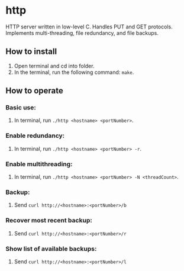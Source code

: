# http
HTTP server written in low-level C. Handles PUT and GET protocols. Implements multi-threading, file redundancy, and file backups.

## How to install
1. Open terminal and cd into folder.
2. In the terminal, run the following command: `make`.

## How to operate
### Basic use:
1. In terminal, run `./http <hostname> <portNumber>`.

### Enable redundancy:
1. In terminal, run `./http <hostname> <portNumber> -r`.

### Enable multithreading:
1. In terminal, run `./http <hostname> <portNumber> -N <threadCount>`.

### Backup:
1. Send `curl http://<hostname>:<portNumber>/b`

### Recover most recent backup:
1. Send `curl http://<hostname>:<portNumber>/r`

### Show list of available backups:
1. Send `curl http://<hostname>:<portNumber>/l`

